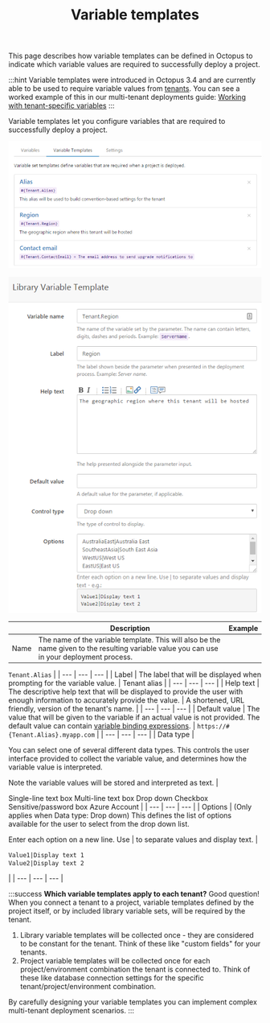 ﻿---
title: Variable templates
position: 7
---


This page describes how variable templates can be defined in Octopus to indicate which variable values are required to successfully deploy a project.

:::hint
Variable templates were introduced in Octopus 3.4 and are currently able to be used to require variable values from [tenants](/docs/home/key-concepts/tenants.md). You can see a worked example of this in our multi-tenant deployments guide: [Working with tenant-specific variables](/docs/home/guides/multi-tenant-deployments/multi-tenant-deployment-guide/working-with-tenant-specific-variables.md)
:::


Variable templates let you configure variables that are required to successfully deploy a project.


![](/docs/images/5669366/5865564.png)


![](/docs/images/5669366/5865563.png?effects=drop-shadow)

|  | Description | Example |
| --- | --- | --- |
| Name | The name of the variable template. This will also be the name given to the resulting variable value you can use in your deployment process. | 

`Tenant.Alias`
 |
| --- | --- | --- |
| Label | The label that will be displayed when prompting for the variable value. | Tenant alias |
| --- | --- | --- |
| Help text | The descriptive help text that will be displayed to provide the user with enough information to accurately provide the value. | A shortened, URL friendly, version of the tenant's name. |
| --- | --- | --- |
| Default value | The value that will be given to the variable if an actual value is not provided. The default value can contain [variable binding expressions](/docs/home/deploying-applications/variables/binding-syntax.md). | `https://#{Tenant.Alias}.myapp.com` |
| --- | --- | --- |
| Data type | 

You can select one of several different data types. This controls the user interface provided to collect the variable value, and determines how the variable value is interpreted.


Note the variable values will be stored and interpreted as text.
 | 

Single-line text box
Multi-line text box
Drop down
Checkbox
Sensitive/password box
Azure Account
 |
| --- | --- | --- |
| Options | (Only applies when Data type: Drop down)
This defines the list of options available for the user to select from the drop down list. 

Enter each option on a new line. Use | to separate values and display text.
 | 
```
Value1|Display text 1
Value2|Display text 2
```
 |
| --- | --- | --- |

:::success
**Which variable templates apply to each tenant?**
Good question! When you connect a tenant to a project, variable templates defined by the project itself, or by included library variable sets, will be required by the tenant.

1. Library variable templates will be collected once - they are considered to be constant for the tenant. Think of these like "custom fields" for your tenants.
2. Project variable templates will be collected once for each project/environment combination the tenant is connected to. Think of these like database connection settings for the specific tenant/project/environment combination.



By carefully designing your variable templates you can implement complex multi-tenant deployment scenarios.
:::

